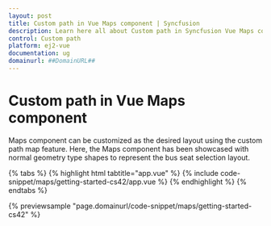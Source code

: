 ```yaml
---
layout: post
title: Custom path in Vue Maps component | Syncfusion
description: Learn here all about Custom path in Syncfusion Vue Maps component of Syncfusion Essential JS 2 and more.
control: Custom path 
platform: ej2-vue
documentation: ug
domainurl: ##DomainURL##
---
```


# Custom path in Vue Maps component

Maps component can be customized as the desired layout using the custom path map feature. Here, the Maps component has been showcased with normal geometry type shapes to represent the bus seat selection layout.

{% tabs %}
{% highlight html tabtitle="app.vue" %}
{% include code-snippet/maps/getting-started-cs42/app.vue %}
{% endhighlight %}
{% endtabs %}
        
{% previewsample "page.domainurl/code-snippet/maps/getting-started-cs42" %}